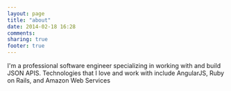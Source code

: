 ```yaml
---
layout: page
title: "about"
date: 2014-02-18 16:28
comments: 
sharing: true
footer: true
---
```


I'm a professional software engineer specializing in working with and build JSON APIS. Technologies that I love and work with include AngularJS, Ruby on Rails, and Amazon Web Services
